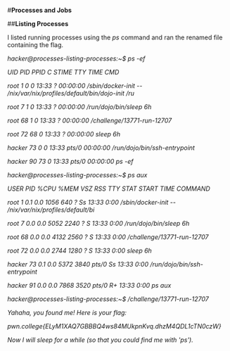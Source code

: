 #**Processes and Jobs**

##**Listing Processes**

I listed running processes using the _ps_ command and ran the renamed file containing the flag.

_hacker@processes-listing-processes:~$ ps -ef_

_UID PID PPID C STIME TTY TIME CMD_

_root 1 0 0 13:33 ? 00:00:00 /sbin/docker-init -- /nix/var/nix/profiles/default/bin/dojo-init /ru_

_root 7 1 0 13:33 ? 00:00:00 /run/dojo/bin/sleep 6h_

_root 68 1 0 13:33 ? 00:00:00 /challenge/13771-run-12707_

_root 72 68 0 13:33 ? 00:00:00 sleep 6h_

_hacker 73 0 0 13:33 pts/0 00:00:00 /run/dojo/bin/ssh-entrypoint_

_hacker 90 73 0 13:33 pts/0 00:00:00 ps -ef_

_hacker@processes-listing-processes:~$ ps aux_

_USER PID %CPU %MEM VSZ RSS TTY STAT START TIME COMMAND_

_root 1 0.1 0.0 1056 640 ? Ss 13:33 0:00 /sbin/docker-init -- /nix/var/nix/profiles/default/bi_

_root 7 0.0 0.0 5052 2240 ? S 13:33 0:00 /run/dojo/bin/sleep 6h_

_root 68 0.0 0.0 4132 2560 ? S 13:33 0:00 /challenge/13771-run-12707_

_root 72 0.0 0.0 2744 1280 ? S 13:33 0:00 sleep 6h_

_hacker 73 0.1 0.0 5372 3840 pts/0 Ss 13:33 0:00 /run/dojo/bin/ssh-entrypoint_

_hacker 91 0.0 0.0 7868 3520 pts/0 R+ 13:33 0:00 ps aux_

_hacker@processes-listing-processes:~$ /challenge/13771-run-12707_

_Yahaha, you found me! Here is your flag:_

_pwn.college{ELyM1XAQ7GBBBQ4ws84MUkpnKvq.dhzM4QDL1cTN0czW}_

_Now I will sleep for a while (so that you could find me with 'ps')._
